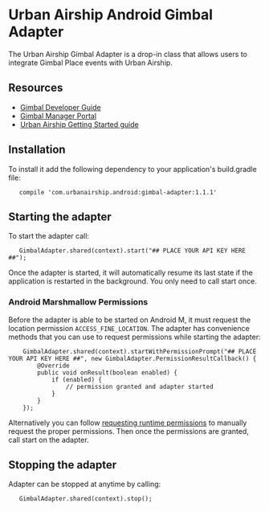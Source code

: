 # Urban Airship Android Gimbal Adapter

The Urban Airship Gimbal Adapter is a drop-in class that allows users to integrate Gimbal Place events with
Urban Airship.

## Resources
- [Gimbal Developer Guide](https://gimbal.com/doc/android/v2/devguide.html)
- [Gimbal Manager Portal](https://manager.gimbal.com)
- [Urban Airship Getting Started guide](http://docs.urbanairship.com/build/android.html)

## Installation

To install it add the following dependency to your application's build.gradle file:
```
   compile 'com.urbanairship.android:gimbal-adapter:1.1.1'
```

## Starting the adapter

To start the adapter call:
```
   GimbalAdapter.shared(context).start("## PLACE YOUR API KEY HERE ##");
```

Once the adapter is started, it will automatically resume its last state if
the application is restarted in the background. You only need to call start
once.

### Android Marshmallow Permissions

Before the adapter is able to be started on Android M, it must request the location permission
``ACCESS_FINE_LOCATION``. The adapter has convenience methods that you can use to request permissions while
starting the adapter:
```
    GimbalAdapter.shared(context).startWithPermissionPrompt("## PLACE YOUR API KEY HERE ##", new GimbalAdapter.PermissionResultCallback() {
        @Override
        public void onResult(boolean enabled) {
            if (enabled) {
                // permission granted and adapter started
            }
        }
    });
```

Alternatively you can follow [requesting runtime permissions](https://developer.android.com/training/permissions/requesting.html)
to manually request the proper permissions. Then once the permissions are granted, call start on the adapter.

## Stopping the adapter

Adapter can be stopped at anytime by calling:
```
   GimbalAdapter.shared(context).stop();
```
